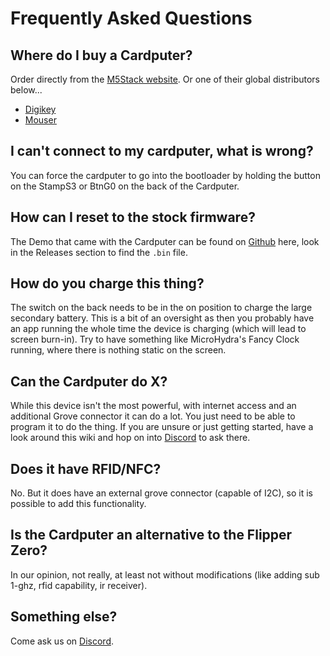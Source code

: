 # Frequently Asked Questions

## Where do I buy a Cardputer?

Order directly from the [M5Stack website][m5stack-shop]. Or one of their global distributors below...

- [Digikey](https://www.digikey.com/en/products/detail/m5stack-technology-co-ltd/K132/21702610)
- [Mouser](https://www.mouser.com/ProductDetail/M5Stack/K132)

## I can't connect to my cardputer, what is wrong?

You can force the cardputer to go into the bootloader by holding the button on the StampS3 or BtnG0 on the back of the Cardputer.

## How can I reset to the stock firmware?

The Demo that came with the Cardputer can be found on [Github][userdemo] here, look in the Releases section to find the `.bin` file.

## How do you charge this thing?

The switch on the back needs to be in the on position to charge the large secondary battery. This is a bit of an oversight as then you probably have an app running the whole time the device is charging (which will lead to screen burn-in). Try to have something like MicroHydra's Fancy Clock running, where there is nothing static on the screen.

## Can the Cardputer do X?

While this device isn't the most powerful, with internet access and an additional Grove connector it can do a lot. You just need to be able to program it to do the thing. If you are unsure or just getting started, have a look around this wiki and hop on into [Discord][] to ask there.

## Does it have RFID/NFC?

No. But it does have an external grove connector (capable of I2C), so it is possible to add this functionality.

## Is the Cardputer an alternative to the Flipper Zero?

In our opinion, not really, at least not without modifications (like adding sub 1-ghz, rfid capability, ir receiver).

## Something else?

Come ask us on [Discord][].


[Discord]: https://discord.com/invite/GJW8kYYJCg
[m5stack-shop]: https://shop.m5stack.com/products/m5stack-cardputer-kit-w-m5stamps3
[userdemo]: https://github.com/m5stack/M5Cardputer-UserDemo